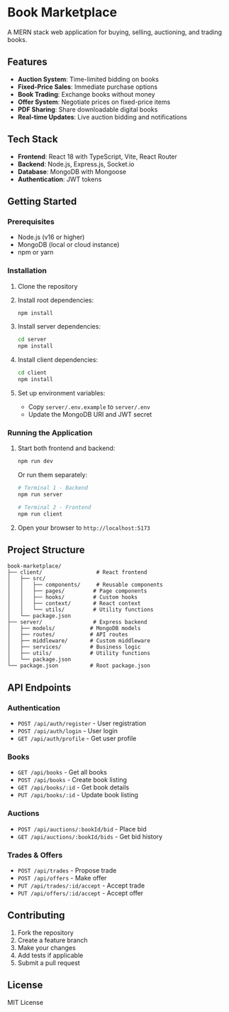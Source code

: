 # Book Marketplace

A MERN stack web application for buying, selling, auctioning, and trading books.

## Features

- **Auction System**: Time-limited bidding on books
- **Fixed-Price Sales**: Immediate purchase options
- **Book Trading**: Exchange books without money
- **Offer System**: Negotiate prices on fixed-price items
- **PDF Sharing**: Share downloadable digital books
- **Real-time Updates**: Live auction bidding and notifications

## Tech Stack

- **Frontend**: React 18 with TypeScript, Vite, React Router
- **Backend**: Node.js, Express.js, Socket.io
- **Database**: MongoDB with Mongoose
- **Authentication**: JWT tokens

## Getting Started

### Prerequisites

- Node.js (v16 or higher)
- MongoDB (local or cloud instance)
- npm or yarn

### Installation

1. Clone the repository
2. Install root dependencies:
   ```bash
   npm install
   ```

3. Install server dependencies:
   ```bash
   cd server
   npm install
   ```

4. Install client dependencies:
   ```bash
   cd client
   npm install
   ```

5. Set up environment variables:
   - Copy `server/.env.example` to `server/.env`
   - Update the MongoDB URI and JWT secret

### Running the Application

1. Start both frontend and backend:
   ```bash
   npm run dev
   ```

   Or run them separately:
   ```bash
   # Terminal 1 - Backend
   npm run server

   # Terminal 2 - Frontend
   npm run client
   ```

2. Open your browser to `http://localhost:5173`

## Project Structure

```
book-marketplace/
├── client/                 # React frontend
│   ├── src/
│   │   ├── components/     # Reusable components
│   │   ├── pages/         # Page components
│   │   ├── hooks/         # Custom hooks
│   │   ├── context/       # React context
│   │   └── utils/         # Utility functions
│   └── package.json
├── server/                # Express backend
│   ├── models/           # MongoDB models
│   ├── routes/           # API routes
│   ├── middleware/       # Custom middleware
│   ├── services/         # Business logic
│   ├── utils/            # Utility functions
│   └── package.json
└── package.json          # Root package.json
```

## API Endpoints

### Authentication
- `POST /api/auth/register` - User registration
- `POST /api/auth/login` - User login
- `GET /api/auth/profile` - Get user profile

### Books
- `GET /api/books` - Get all books
- `POST /api/books` - Create book listing
- `GET /api/books/:id` - Get book details
- `PUT /api/books/:id` - Update book listing

### Auctions
- `POST /api/auctions/:bookId/bid` - Place bid
- `GET /api/auctions/:bookId/bids` - Get bid history

### Trades & Offers
- `POST /api/trades` - Propose trade
- `POST /api/offers` - Make offer
- `PUT /api/trades/:id/accept` - Accept trade
- `PUT /api/offers/:id/accept` - Accept offer

## Contributing

1. Fork the repository
2. Create a feature branch
3. Make your changes
4. Add tests if applicable
5. Submit a pull request

## License

MIT License